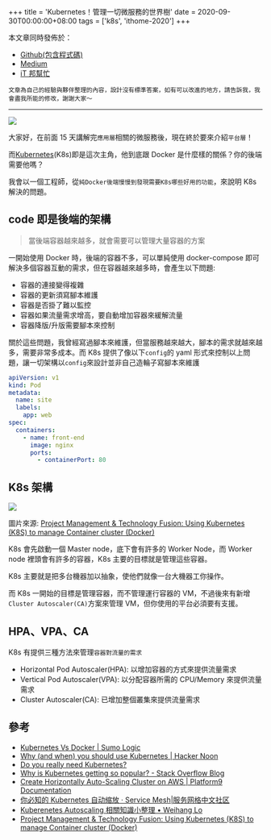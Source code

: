 +++
title = 'Kubernetes！管理一切微服務的世界樹'
date = 2020-09-30T00:00:00+08:00
tags = ['k8s', 'ithome-2020']
+++

本文章同時發佈於：

- [Github(包含程式碼)](https://github.com/superj80820/2020-ithelp-contest/blob/master/DAY16)
- [Medium](https://medium.com/%E9%AB%92%E6%A1%B6%E5%AD%90/day16-kubernetes-%E7%AE%A1%E7%90%86%E4%B8%80%E5%88%87%E5%BE%AE%E6%9C%8D%E5%8B%99%E7%9A%84%E4%B8%96%E7%95%8C%E6%A8%B9-f46af8e1f424)
- [iT 邦幫忙](https://ithelp.ithome.com.tw/articles/10246632)

```
文章為自己的經驗與夥伴整理的內容，設計沒有標準答案，如有可以改進的地方，請告訴我，我會盡我所能的修改，謝謝大家～
```

---

![](https://i.imgur.com/BPMtKcf.png)

大家好，在前面 15 天講解完`應用層`相關的微服務後，現在終於要來介紹`平台層`！

而[Kubernetes](https://kubernetes.io/)(K8s)即是這次主角，他到底跟 Docker 是什麼樣的關係？你的後端需要他嗎？

我會以一個工程師，從`純Docker後端慢慢到發現需要K8s哪些好用的功能`，來說明 K8s 解決的問題。

## code 即是後端的架構

> 當後端容器越來越多，就會需要可以管理大量容器的方案

一開始使用 Docker 時，後端的容器不多，可以單純使用 docker-compose 即可解決多個容器互動的需求，但在容器越來越多時，會產生以下問題:

- 容器的連接變得複雜
- 容器的更新須寫腳本維護
- 容器是否掛了難以監控
- 容器如果流量需求增高，要自動增加容器來緩解流量
- 容器降版/升版需要腳本來控制

關於這些問題，我曾經寫過腳本來維護，但當服務越來越大，腳本的需求就越來越多，需要非常多成本。而 K8s 提供了像以下`config`的 yaml 形式來控制以上問題，讓一切架構以`config`來設計並非自己造輪子寫腳本來維護

```yaml
apiVersion: v1
kind: Pod
metadata:
  name: site
  labels:
    app: web
spec:
  containers:
    - name: front-end
      image: nginx
      ports:
        - containerPort: 80
```

## K8s 架構

![](https://i.imgur.com/H3HbcvY.png)

圖片來源: [Project Management & Technology Fusion: Using Kubernetes (K8S) to manage Container cluster (Docker)](http://pmtechfusion.blogspot.com/2017/07/using-kubernetes-k8s-to-manage.html)

K8s 會先啟動一個 Master node，底下會有許多的 Worker Node，而 Worker node 裡頭會有許多的容器，K8s 主要的目標就是管理這些容器。

K8s 主要就是把多台機器加以抽象，使他們就像一台大機器工你操作。

而 K8s 一開始的目標是管理容器，而不管理運行容器的 VM，不過後來有新增`Cluster Autoscaler(CA)`方案來管理 VM，但你使用的平台必須要有支援。

## HPA、VPA、CA

K8s 有提供三種方法來管理`容器對流量的需求`

- Horizontal Pod Autoscaler(HPA): 以增加容器的方式來提供流量需求
- Vertical Pod Autoscaler(VPA): 以分配容器所需的 CPU/Memory 來提供流量需求
- Cluster Autoscaler(CA): 已增加整個叢集來提供流量需求

## 參考

- [Kubernetes Vs Docker | Sumo Logic](https://www.sumologic.com/blog/kubernetes-vs-docker/)
- [Why (and when) you should use Kubernetes | Hacker Noon](https://hackernoon.com/why-and-when-you-should-use-kubernetes-8b50915d97d8)
- [Do you really need Kubernetes?](https://blog.thundra.io/do-you-really-need-kubernetes)
- [Why is Kubernetes getting so popular? - Stack Overflow Blog](https://stackoverflow.blog/2020/05/29/why-kubernetes-getting-so-popular/)
- [Create Horizontally Auto-Scaling Cluster on AWS | Platform9 Documentation](https://docs.platform9.com/kubernetes/create-cluster-aws-horizontal-autoscale/)
- [你必知的 Kubernetes 自动缩放 · Service Mesh|服务网格中文社区](https://www.servicemesher.com/blog/k8s-autoscaling-all-you-need-to-know/)
- [Kuberenetes Autoscaling 相關知識小整理 • Weihang Lo](https://weihanglo.tw/posts/2020/k8s-autoscaling/)
- [Project Management & Technology Fusion: Using Kubernetes (K8S) to manage Container cluster (Docker)](http://pmtechfusion.blogspot.com/2017/07/using-kubernetes-k8s-to-manage.html)